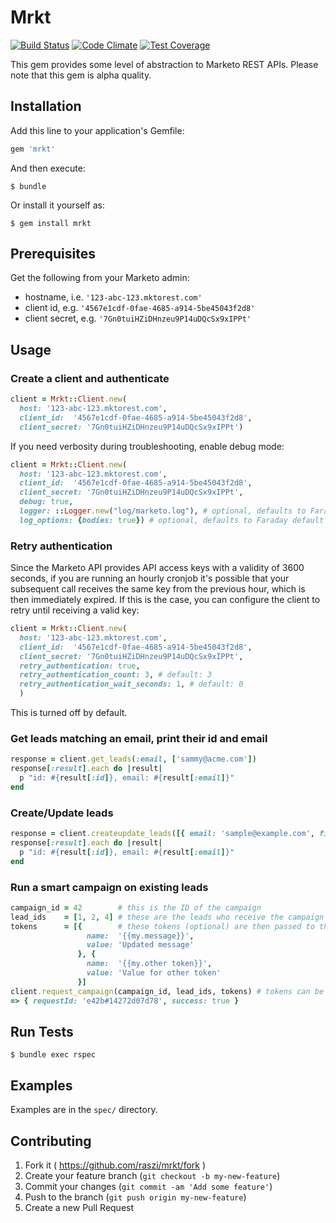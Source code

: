 # Mrkt

[![Build Status](https://travis-ci.org/raszi/mrkt.svg?branch=master)](https://travis-ci.org/raszi/mrkt)
[![Code Climate](https://codeclimate.com/github/raszi/mrkt/badges/gpa.svg)](https://codeclimate.com/github/raszi/mrkt)
[![Test Coverage](https://codeclimate.com/github/raszi/mrkt/badges/coverage.svg)](https://codeclimate.com/github/raszi/mrkt)

This gem provides some level of abstraction to Marketo REST APIs. Please note that this gem is alpha quality. 


## Installation

Add this line to your application's Gemfile:

```ruby
gem 'mrkt'
```

And then execute:

    $ bundle

Or install it yourself as:

    $ gem install mrkt


## Prerequisites

Get the following from your Marketo admin:

* hostname, i.e. `'123-abc-123.mktorest.com'`
* client id, e.g. `'4567e1cdf-0fae-4685-a914-5be45043f2d8'`
* client secret, e.g. `'7Gn0tuiHZiDHnzeu9P14uDQcSx9xIPPt'`


## Usage

### Create a client and authenticate

```ruby
client = Mrkt::Client.new(
  host: '123-abc-123.mktorest.com',
  client_id:  '4567e1cdf-0fae-4685-a914-5be45043f2d8',
  client_secret: '7Gn0tuiHZiDHnzeu9P14uDQcSx9xIPPt')
```

If you need verbosity during troubleshooting, enable debug mode:

```ruby
client = Mrkt::Client.new(
  host: '123-abc-123.mktorest.com',
  client_id:  '4567e1cdf-0fae-4685-a914-5be45043f2d8',
  client_secret: '7Gn0tuiHZiDHnzeu9P14uDQcSx9xIPPt',
  debug: true,
  logger: ::Logger.new("log/marketo.log"), # optional, defaults to Faraday default of logging to STDOUT
  log_options: {bodies: true}) # optional, defaults to Faraday default of only logging headers
```

### Retry authentication

Since the Marketo API provides API access keys with a validity of 3600 seconds, if you are running an hourly cronjob it's possible that your subsequent call receives the same key from the previous hour, which is then immediately expired. If this is the case, you can configure the client to retry until receiving a valid key:

```ruby
client = Mrkt::Client.new(
  host: '123-abc-123.mktorest.com',
  client_id:  '4567e1cdf-0fae-4685-a914-5be45043f2d8',
  client_secret: '7Gn0tuiHZiDHnzeu9P14uDQcSx9xIPPt',
  retry_authentication: true,
  retry_authentication_count: 3, # default: 3
  retry_authentication_wait_seconds: 1, # default: 0
  )
```

This is turned off by default.

### Get leads matching an email, print their id and email
    
```ruby
response = client.get_leads(:email, ['sammy@acme.com'])
response[:result].each do |result|
  p "id: #{result[:id]}, email: #{result[:email]}"
end
```

### Create/Update leads

```ruby
response = client.createupdate_leads([{ email: 'sample@example.com', firstName: 'John' }], lookup_field: :email)
response[:result].each do |result|
  p "id: #{result[:id]}, email: #{result[:email]}"
end
```

### Run a smart campaign on existing leads
```ruby
campaign_id = 42        # this is the ID of the campaign
lead_ids    = [1, 2, 4] # these are the leads who receive the campaign
tokens      = [{        # these tokens (optional) are then passed to the campaign
                 name:  '{{my.message}}',
                 value: 'Updated message'
               }, {
                 name:  '{{my.other token}}',
                 value: 'Value for other token'
               }]
client.request_campaign(campaign_id, lead_ids, tokens) # tokens can be omited
=> { requestId: 'e42b#14272d07d78', success: true }
```

## Run Tests

    $ bundle exec rspec


## Examples

Examples are in the `spec/` directory.


## Contributing

1. Fork it ( https://github.com/raszi/mrkt/fork )
2. Create your feature branch (`git checkout -b my-new-feature`)
3. Commit your changes (`git commit -am 'Add some feature'`)
4. Push to the branch (`git push origin my-new-feature`)
5. Create a new Pull Request
